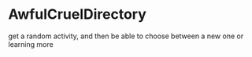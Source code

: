 # AwfulCruelDirectory
get a random activity, and then be able to choose between a new one or learning more
